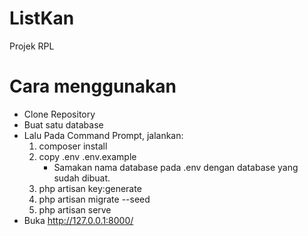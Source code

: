 # ListKan
Projek RPL
# Cara menggunakan
- Clone Repository
- Buat satu database
- Lalu Pada Command Prompt, jalankan:
    1. composer install
    2. copy .env .env.example
        * Samakan nama database pada .env dengan database yang sudah dibuat.
    3. php artisan key:generate
    4. php artisan migrate --seed
    5. php artisan serve
- Buka http://127.0.0.1:8000/
